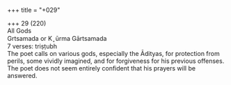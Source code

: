 +++
title = "+029"

+++
29 (220)  
All Gods  
Grtsamada or K ̥ ūrma Gārtsamada  
7 verses: triṣṭubh  
The poet calls on various gods, especially the Ādityas, for protection from perils,  some vividly imagined, and for forgiveness for his previous offenses. The poet does  not seem entirely confident that his prayers will be answered.  